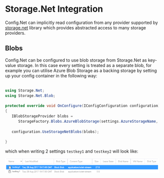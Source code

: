 # Storage.Net Integration

Config.Net can implicitly read configuration from any provider supported by [storage.net](https://github.com/aloneguid/storage) library which provides abstracted access to many storage providers.

## Blobs

Config.Net can be configured to use blob storage from Storage.Net as key-value storage. In this case every setting is treated as a separate blob, for example you can utilise Azure Blob Storage as a backing storage by setting up your config container in the following way:


```csharp

using Storage.Net;
using Storage.Net.Blob;

protected override void OnConfigure(IConfigConfiguration configuration)
{
   IBlobStorageProvider blobs =
      StorageFactory.Blobs.AzureBlobStorage(settings.AzureStorageName, settings.AzureStorageKey, "confignet");

   configuration.UseStorageNetBlobs(blobs);

}
```

which when writing 2 settings `testkey1` and `testkey2` will look like:

![Storagenet Azureblob](storagenet-azureblob.png)